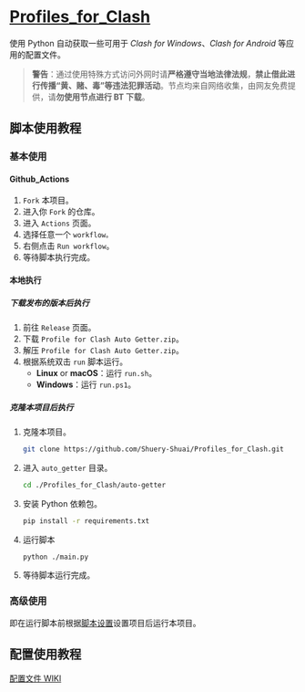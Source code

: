 # [Profiles_for_Clash](https://github.com/Shuery-Shuai/Profiles_for_Clash "Shuery-Shuai/Profiles_for_Clash: Profiles can be used in Clash for Windows, Clash for Android and so on.")

使用 Python 自动获取一些可用于 _Clash for Windows_、_Clash for Android_ 等应用的配置文件。

> **警告**：通过使用特殊方式访问外网时请**严格遵守当地法律法规**，**禁止借此进行传播“黄、赌、毒”等违法犯罪活动**。节点均来自网络收集，由网友免费提供，请**勿使用节点进行 BT 下载**。

## 脚本使用教程

### 基本使用

#### Github\_Actions

1. `Fork` 本项目。
2. 进入你 `Fork` 的仓库。
3. 进入 `Actions` 页面。
4. 选择任意一个 `workflow。`
5. 右侧点击 `Run workflow`。
6. 等待脚本执行完成。

#### 本地执行

##### 下载发布的版本后执行

1. 前往 `Release` 页面。
2. 下载 `Profile for Clash Auto Getter.zip`。
3. 解压 `Profile for Clash Auto Getter.zip`。
4. 根据系统双击 `run` 脚本运行。
   - **Linux** or **macOS**：运行 `run.sh`。
   - **Windows**：运行 `run.ps1`。

##### 克隆本项目后执行

1. 克隆本项目。

   ```sh
   git clone https://github.com/Shuery-Shuai/Profiles_for_Clash.git
   ```

2. 进入 `auto_getter` 目录。

   ```sh
   cd ./Profiles_for_Clash/auto-getter
   ```

3. 安装 Python 依赖包。

   ```sh
   pip install -r requirements.txt
   ```

4. 运行脚本

   ```sh
   python ./main.py
   ```

5. 等待脚本运行完成。

### 高级使用

即在运行脚本前根据[脚本设置](https://github.com/Shuery-Shuai/Profiles_for_Clash/wiki/%E8%84%9A%E6%9C%AC%E8%AE%BE%E7%BD%AE '脚本设置 · Shuery-Shuai/Profiles_for_Clash Wiki')设置项目后运行本项目。

## 配置使用教程

[配置文件 WIKI](https://github.com/Shuery-Shuai/Profiles_for_Clash/wiki/%E9%85%8D%E7%BD%AE%E6%96%87%E4%BB%B6 '配置文件 · Shuery-Shuai/Profiles_for_Clash Wiki')
